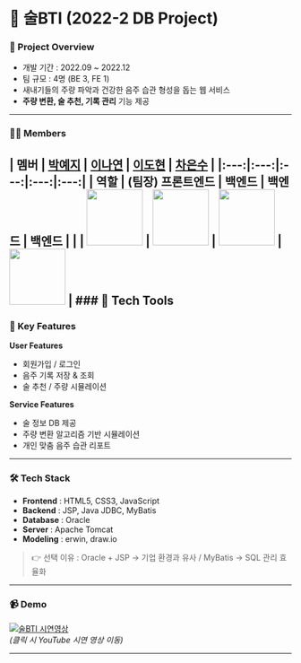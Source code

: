 # 🍶 술BTI (2022-2 DB Project)

### 📌 Project Overview
- 개발 기간 : 2022.09 ~ 2022.12  
- 팀 규모 : 4명 (BE 3, FE 1)  
- 새내기들의 주량 파악과 건강한 음주 습관 형성을 돕는 웹 서비스
- **주량 변환, 술 추천, 기록 관리** 기능 제공  

---

### 🧑‍💻 Members
| **멤버** | [박예지](https://github.com/Li5ht) | [이나연](https://github.com/yeon2lee) | [이도현](https://github.com/zsderw) | [차은수](https://github.com/ckdmstn) | |:---:|:---:|:---:|:---:|:---:| | **역할** | (팀장) 프론트엔드 | 백엔드 | 백엔드 | 백엔드 | | | <img src="https://avatars.githubusercontent.com/u/89853141?v=4" width="100" height="100"/> | <img src="https://avatars.githubusercontent.com/u/77628363?v=4" width="100" height="100"/> | <img src="https://avatars.githubusercontent.com/u/87109601?v=4" width="100" height="100"/> | <img src="https://avatars.githubusercontent.com/u/77821089?v=4" width="100" height="100"/> | ### 🔧 Tech Tools
---

### 🔑 Key Features
**User Features**
- 회원가입 / 로그인
- 음주 기록 저장 & 조회
- 술 추천 / 주량 시뮬레이션

**Service Features**
- 술 정보 DB 제공
- 주량 변환 알고리즘 기반 시뮬레이션
- 개인 맞춤 음주 습관 리포트

---

### 🛠 Tech Stack
- **Frontend** : HTML5, CSS3, JavaScript  
- **Backend** : JSP, Java JDBC, MyBatis  
- **Database** : Oracle  
- **Server** : Apache Tomcat  
- **Modeling** : erwin, draw.io  

> 👉 선택 이유 : Oracle + JSP → 기업 환경과 유사 / MyBatis → SQL 관리 효율화

---

### 📹 Demo
[![술BTI 시연영상](http://img.youtube.com/vi/BZxmVLw3Cbw/0.jpg)](https://youtu.be/BZxmVLw3Cbw)  
*(클릭 시 YouTube 시연 영상 이동)*

---
